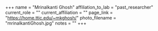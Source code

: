 +++
name = "Mrinalkanti Ghosh"
affiliation_to_lab = "past_researcher"
current_role = ""
current_affiliation = ""
page_link = "https://home.ttic.edu/~mkghosh/"
photo_filename = "mrinalkantiGhosh.jpg"
notes = ""
+++
    